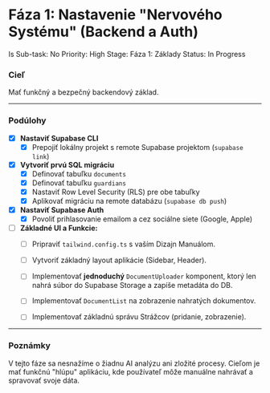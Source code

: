 # Fáza 1: Nastavenie "Nervového Systému" (Backend a Auth)

Is Sub-task: No
Priority: High
Stage: Fáza 1: Základy
Status: In Progress

### Cieľ

Mať funkčný a bezpečný backendový základ.

---

### Podúlohy

- [x]  **Nastaviť Supabase CLI**
    - [x]  Prepojiť lokálny projekt s remote Supabase projektom (`supabase link`)
- [x]  **Vytvoriť prvú SQL migráciu**
    - [x]  Definovať tabuľku `documents`
    - [x]  Definovať tabuľku `guardians`
    - [x]  Nastaviť Row Level Security (RLS) pre obe tabuľky
    - [x]  Aplikovať migráciu na remote databázu (`supabase db push`)
- [x]  **Nastaviť Supabase Auth**
    - [x]  Povoliť prihlasovanie emailom a cez sociálne siete (Google, Apple)
- [ ]  **Základné UI a Funkcie:**
    - [ ]  Pripraviť `tailwind.config.ts` s vaším Dizajn Manuálom.
    - [ ]  Vytvoriť základný layout aplikácie (Sidebar, Header).
    - [ ]  Implementovať **jednoduchý** `DocumentUploader` komponent, ktorý len nahrá súbor do Supabase Storage a zapíše metadáta do DB.
    - [ ]  Implementovať `DocumentList` na zobrazenie nahratých dokumentov.
    - [ ]  Implementovať základnú správu Strážcov (pridanie, zobrazenie).
    

---

### Poznámky

V tejto fáze sa nesnažíme o žiadnu AI analýzu ani zložité procesy. Cieľom je mať funkčnú "hlúpu" aplikáciu, kde používateľ môže manuálne nahrávať a spravovať svoje dáta.